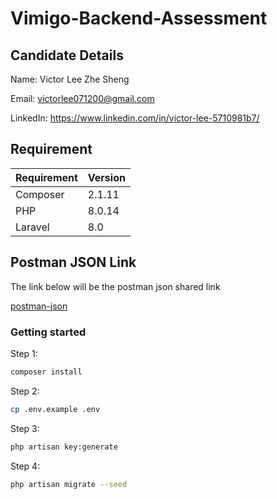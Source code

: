 # Vimigo-Backend-Assessment

## Candidate Details
Name: Victor Lee Zhe Sheng

Email: victorlee071200@gmail.com

LinkedIn: https://www.linkedin.com/in/victor-lee-5710981b7/


## Requirement

| Requirement | Version |
| ------ | ------ |
| Composer | 2.1.11 |
| PHP | 8.0.14 |
| Laravel | 8.0 |


 
## Postman JSON Link
The link below will be the postman json shared link

[postman-json]

### Getting started

Step 1:
```sh
composer install

```

Step 2:
```sh
cp .env.example .env
```

Step 3:
```sh
php artisan key:generate
```

Step 4:
```sh
php artisan migrate --seed
```
[postman-json]: <https://www.getpostman.com/collections/9fc08d471ce36c672158>


